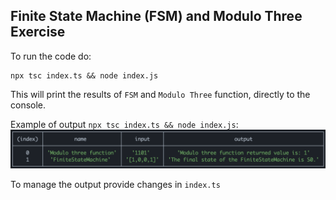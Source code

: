 ## Finite State Machine (FSM) and Modulo Three Exercise

To run the code do:

```shell
npx tsc index.ts && node index.js
```

This will print the results of `FSM` and `Modulo Three` function, directly to the console.

Example of output `npx tsc index.ts && node index.js`:
![Code output](images/fsm-output.png)

To manage the output provide changes in `index.ts`

